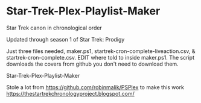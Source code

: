 # Star-Trek-Plex-Playlist-Maker

Star Trek canon in chronological order

Updated through season 1 of Star Trek: Prodigy 

Just three files needed, maker.ps1, startrek-cron-complete-liveaction.csv, & startrek-cron-complete.csv.  EDIT where told to inside maker.ps1.  The script downloads the covers from github you don't need to download them.

Star-Trek-Plex-Playlist-Maker


Stole a lot from https://github.com/robinmalik/PSPlex to make this work
https://thestartrekchronologyproject.blogspot.com/
